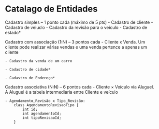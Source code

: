 # Catalago de Entidades

Cadastro simples – 1 ponto cada (máximo de 5 pts)
	- Cadastro de cliente
	- Cadastro de veiuclo
	- Cadastro da revisão para o veiculo
	- Cadastro de estado*

Cadastro com associação (1:N) – 3 pontos cada
	- Cliente x Venda. Um cliente pode realizar várias vendas e uma venda pertence a apenas um cliente

	- Cadastro da venda de um carro

	- Cadastro de cidade*

	- Cadastro de Endereço*

Cadastro associativa (N:N) – 6 pontos cada
	- Cliente × Veículo via Aluguel. A Aluguel é a tabela intermediaria entre Cliente e veículo

	- Agendamento_Revisão x Tipo_Revisão:
		class AgendamentoRevisaoTipo {
  			int id;
  			int agendamentoId;
  			int tipoRevisaoId;
		}  

